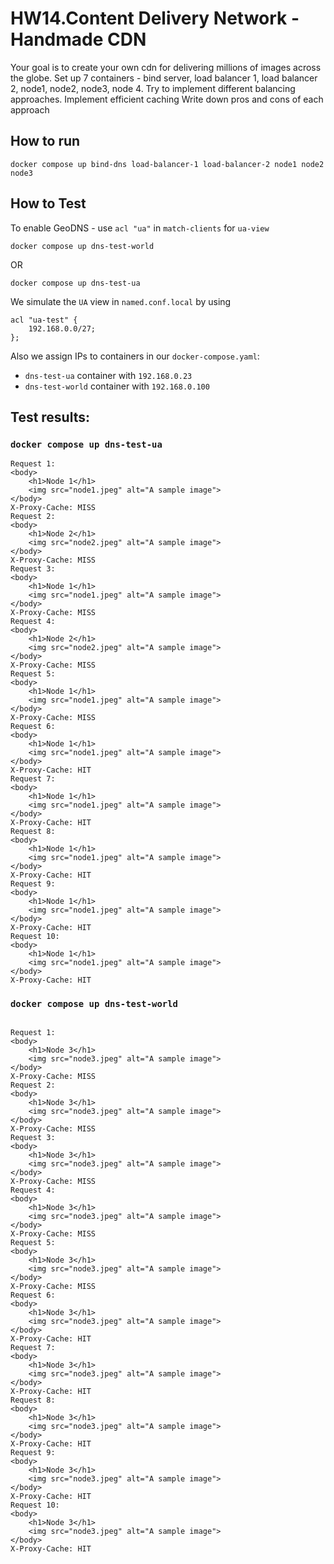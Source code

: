 # HW14.Content Delivery Network - Handmade CDN

Your goal is to create your own cdn for delivering millions of images across the globe.
Set up 7 containers - bind server, load balancer 1, load balancer 2, node1, node2, node3, node 4. Try to implement different balancing approaches. Implement efficient caching Write down pros and cons of each approach

## How to run

```
docker compose up bind-dns load-balancer-1 load-balancer-2 node1 node2 node3
```

## How to Test

To enable GeoDNS - use `acl "ua"` in `match-clients` for `ua-view`


```
docker compose up dns-test-world
```

OR

```
docker compose up dns-test-ua
```



We simulate the `UA` view in `named.conf.local` by using 
```
acl "ua-test" {
    192.168.0.0/27;
};
```
Also we assign IPs to containers in our `docker-compose.yaml`:

- `dns-test-ua` container with `192.168.0.23`
- `dns-test-world` container with `192.168.0.100`


## Test results:

### ```docker compose up dns-test-ua```

```
Request 1:
<body>
    <h1>Node 1</h1>
    <img src="node1.jpeg" alt="A sample image">
</body>
X-Proxy-Cache: MISS
Request 2:
<body>
    <h1>Node 2</h1>
    <img src="node2.jpeg" alt="A sample image">
</body>
X-Proxy-Cache: MISS
Request 3:
<body>
    <h1>Node 1</h1>
    <img src="node1.jpeg" alt="A sample image">
</body>
X-Proxy-Cache: MISS
Request 4:
<body>
    <h1>Node 2</h1>
    <img src="node2.jpeg" alt="A sample image">
</body>
X-Proxy-Cache: MISS
Request 5:
<body>
    <h1>Node 1</h1>
    <img src="node1.jpeg" alt="A sample image">
</body>
X-Proxy-Cache: MISS
Request 6:
<body>
    <h1>Node 1</h1>
    <img src="node1.jpeg" alt="A sample image">
</body>
X-Proxy-Cache: HIT
Request 7:
<body>
    <h1>Node 1</h1>
    <img src="node1.jpeg" alt="A sample image">
</body>
X-Proxy-Cache: HIT
Request 8:
<body>
    <h1>Node 1</h1>
    <img src="node1.jpeg" alt="A sample image">
</body>
X-Proxy-Cache: HIT
Request 9:
<body>
    <h1>Node 1</h1>
    <img src="node1.jpeg" alt="A sample image">
</body>
X-Proxy-Cache: HIT
Request 10:
<body>
    <h1>Node 1</h1>
    <img src="node1.jpeg" alt="A sample image">
</body>
X-Proxy-Cache: HIT
```

### ```docker compose up dns-test-world```

```

Request 1:
<body>
    <h1>Node 3</h1>
    <img src="node3.jpeg" alt="A sample image">
</body>
X-Proxy-Cache: MISS
Request 2:
<body>
    <h1>Node 3</h1>
    <img src="node3.jpeg" alt="A sample image">
</body>
X-Proxy-Cache: MISS
Request 3:
<body>
    <h1>Node 3</h1>
    <img src="node3.jpeg" alt="A sample image">
</body>
X-Proxy-Cache: MISS
Request 4:
<body>
    <h1>Node 3</h1>
    <img src="node3.jpeg" alt="A sample image">
</body>
X-Proxy-Cache: MISS
Request 5:
<body>
    <h1>Node 3</h1>
    <img src="node3.jpeg" alt="A sample image">
</body>
X-Proxy-Cache: MISS
Request 6:
<body>
    <h1>Node 3</h1>
    <img src="node3.jpeg" alt="A sample image">
</body>
X-Proxy-Cache: HIT
Request 7:
<body>
    <h1>Node 3</h1>
    <img src="node3.jpeg" alt="A sample image">
</body>
X-Proxy-Cache: HIT
Request 8:
<body>
    <h1>Node 3</h1>
    <img src="node3.jpeg" alt="A sample image">
</body>
X-Proxy-Cache: HIT
Request 9:
<body>
    <h1>Node 3</h1>
    <img src="node3.jpeg" alt="A sample image">
</body>
X-Proxy-Cache: HIT
Request 10:
<body>
    <h1>Node 3</h1>
    <img src="node3.jpeg" alt="A sample image">
</body>
X-Proxy-Cache: HIT

```